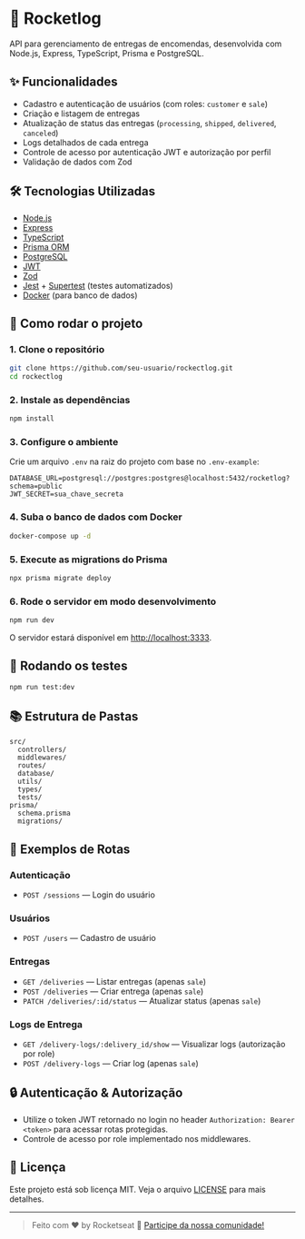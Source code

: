 # 🚀 Rocketlog

API para gerenciamento de entregas de encomendas, desenvolvida com Node.js, Express, TypeScript, Prisma e PostgreSQL.

## ✨ Funcionalidades

- Cadastro e autenticação de usuários (com roles: `customer` e `sale`)
- Criação e listagem de entregas
- Atualização de status das entregas (`processing`, `shipped`, `delivered`, `canceled`)
- Logs detalhados de cada entrega
- Controle de acesso por autenticação JWT e autorização por perfil
- Validação de dados com Zod

## 🛠️ Tecnologias Utilizadas

- [Node.js](https://nodejs.org/)
- [Express](https://expressjs.com/)
- [TypeScript](https://www.typescriptlang.org/)
- [Prisma ORM](https://www.prisma.io/)
- [PostgreSQL](https://www.postgresql.org/)
- [JWT](https://jwt.io/)
- [Zod](https://zod.dev/)
- [Jest](https://jestjs.io/) + [Supertest](https://github.com/ladjs/supertest) (testes automatizados)
- [Docker](https://www.docker.com/) (para banco de dados)

## 🚀 Como rodar o projeto

### 1. Clone o repositório

```bash
git clone https://github.com/seu-usuario/rockectlog.git
cd rockectlog
```

### 2. Instale as dependências

```bash
npm install
```

### 3. Configure o ambiente

Crie um arquivo `.env` na raiz do projeto com base no `.env-example`:

```
DATABASE_URL=postgresql://postgres:postgres@localhost:5432/rocketlog?schema=public
JWT_SECRET=sua_chave_secreta
```

### 4. Suba o banco de dados com Docker

```bash
docker-compose up -d
```

### 5. Execute as migrations do Prisma

```bash
npx prisma migrate deploy
```

### 6. Rode o servidor em modo desenvolvimento

```bash
npm run dev
```

O servidor estará disponível em [http://localhost:3333](http://localhost:3333).

## 🧪 Rodando os testes

```bash
npm run test:dev
```

## 📚 Estrutura de Pastas

```
src/
  controllers/
  middlewares/
  routes/
  database/
  utils/
  types/
  tests/
prisma/
  schema.prisma
  migrations/
```

## 📝 Exemplos de Rotas

### Autenticação

- `POST /sessions` — Login do usuário

### Usuários

- `POST /users` — Cadastro de usuário

### Entregas

- `GET /deliveries` — Listar entregas (apenas `sale`)
- `POST /deliveries` — Criar entrega (apenas `sale`)
- `PATCH /deliveries/:id/status` — Atualizar status (apenas `sale`)

### Logs de Entrega

- `GET /delivery-logs/:delivery_id/show` — Visualizar logs (autorização por role)
- `POST /delivery-logs` — Criar log (apenas `sale`)

## 🔒 Autenticação & Autorização

- Utilize o token JWT retornado no login no header `Authorization: Bearer <token>` para acessar rotas protegidas.
- Controle de acesso por role implementado nos middlewares.

## 📄 Licença

Este projeto está sob licença MIT. Veja o arquivo [LICENSE](LICENSE) para mais detalhes.

---

> Feito com ♥ by Rocketseat :wave: [Participe da nossa comunidade!](https://discord.gg/rocketseat)